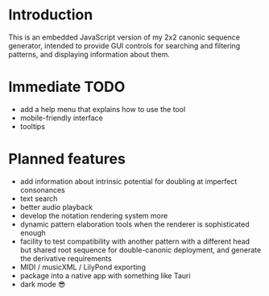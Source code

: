 # Introduction
This is an embedded JavaScript version of my 2x2 canonic sequence generator, intended to provide GUI controls for searching and filtering patterns, and displaying information about them.
# Immediate TODO
- add a help menu that explains how to use the tool
- mobile-friendly interface
- tooltips
# Planned features
- add information about intrinsic potential for doubling at imperfect consonances
- text search
- better audio playback
- develop the notation rendering system more
- dynamic pattern elaboration tools when the renderer is sophisticated enough
- facility to test compatibility with another pattern with a different head but shared root sequence for double-canonic deployment, and generate the derivative requirements
- MIDI / musicXML / LilyPond exporting
- package into a native app with something like Tauri
- dark mode 😎